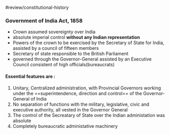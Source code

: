 #review/constitutional-history 
### Government of India Act, 1858
- Crown assumed sovereignty over India
- absolute imperial control  **without any Indian representation**
- Powers of the crown to be exercised by the Secretary of State for India, assisted by a council of fifteen members
- Secretary of state responsible to the British Parliament
- governed through the Governor-General assisted by an Executive Council consistent of high officials(bureaucrats)
#### Essential features are :
1. Unitary, Centralized administration, with Provincial Governors working under the ==superintendence, direction and control== of the Governor-General of India
2. No separation of functions with the military, legislative, civic and executive authority, all vested in the Governor General
3. The control of the Secreatary of State over the Indian administation was absolute
4. Completely bureaucratic administative machinery

